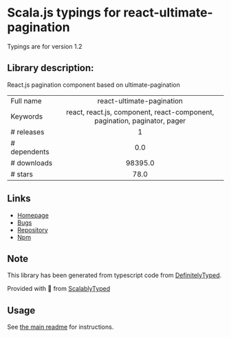 
# Scala.js typings for react-ultimate-pagination

Typings are for version 1.2

## Library description:
React.js pagination component based on ultimate-pagination

|                    |                 |
| ------------------ | :-------------: |
| Full name          | react-ultimate-pagination |
| Keywords           | react, react.js, component, react-component, pagination, paginator, pager |
| # releases         | 1 |
| # dependents       | 0.0 |
| # downloads        | 98395.0 |
| # stars            | 78.0 |

## Links
- [Homepage](https://github.com/ultimate-pagination/react-ultimate-pagination)
- [Bugs](https://github.com/ultimate-pagination/react-ultimate-pagination/issues)
- [Repository](https://github.com/ultimate-pagination/react-ultimate-pagination)
- [Npm](https://www.npmjs.com/package/react-ultimate-pagination)
    


## Note
This library has been generated from typescript code from [DefinitelyTyped](https://definitelytyped.org).

Provided with :purple_heart: from [ScalablyTyped](https://github.com/oyvindberg/ScalablyTyped)

## Usage
See [the main readme](../../readme.md) for instructions.


